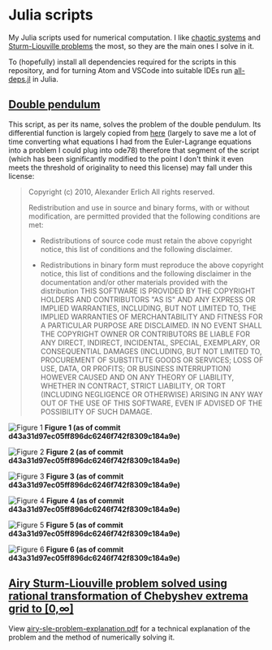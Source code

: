 # Julia scripts

My Julia scripts used for numerical computation. I like [chaotic systems][1] and [Sturm-Liouville problems][2] the most, so they are the main ones I solve in it.

To (hopefully) install all dependencies required for the scripts in this repository, and for turning Atom and VSCode into suitable IDEs run [all-deps.jl](all-deps.jl) in Julia.

## [Double pendulum][3]

This script, as per its name, solves the problem of the double pendulum. Its differential function is largely copied from [here][4] (largely to save me a lot of time converting what equations I had from the Euler-Lagrange equations into a problem I could plug into ode78) therefore that segment of the script (which has been significantly modified to the point I don't think it even meets the threshold of originality to need this license) may fall under this license:

> Copyright (c) 2010, Alexander Erlich
> All rights reserved.
>
> Redistribution and use in source and binary forms, with or without
> modification, are permitted provided that the following conditions are met:
>
> *   Redistributions of source code must retain the above copyright notice, this
>  list of conditions and the following disclaimer.
>
> *   Redistributions in binary form must reproduce the above copyright notice,
>  this list of conditions and the following disclaimer in the documentation
>  and/or other materials provided with the distribution
>  THIS SOFTWARE IS PROVIDED BY THE COPYRIGHT HOLDERS AND CONTRIBUTORS "AS IS"
>  AND ANY EXPRESS OR IMPLIED WARRANTIES, INCLUDING, BUT NOT LIMITED TO, THE
>  IMPLIED WARRANTIES OF MERCHANTABILITY AND FITNESS FOR A PARTICULAR PURPOSE ARE
>  DISCLAIMED. IN NO EVENT SHALL THE COPYRIGHT OWNER OR CONTRIBUTORS BE LIABLE
>  FOR ANY DIRECT, INDIRECT, INCIDENTAL, SPECIAL, EXEMPLARY, OR CONSEQUENTIAL
>  DAMAGES (INCLUDING, BUT NOT LIMITED TO, PROCUREMENT OF SUBSTITUTE GOODS OR
>  SERVICES; LOSS OF USE, DATA, OR PROFITS; OR BUSINESS INTERRUPTION) HOWEVER
>  CAUSED AND ON ANY THEORY OF LIABILITY, WHETHER IN CONTRACT, STRICT LIABILITY,
>  OR TORT (INCLUDING NEGLIGENCE OR OTHERWISE) ARISING IN ANY WAY OUT OF THE USE
>  OF THIS SOFTWARE, EVEN IF ADVISED OF THE POSSIBILITY OF SUCH DAMAGE.

![Figure 1][5]
**Figure 1 (as of commit d43a31d97ec05ff896dc6246f742f8309c184a9e)**

![Figure 2][6]
**Figure 2 (as of commit d43a31d97ec05ff896dc6246f742f8309c184a9e)**

![Figure 3][7]
**Figure 3 (as of commit d43a31d97ec05ff896dc6246f742f8309c184a9e)**

![Figure 4][8]
**Figure 4 (as of commit d43a31d97ec05ff896dc6246f742f8309c184a9e)**

![Figure 5][9]
**Figure 5 (as of commit d43a31d97ec05ff896dc6246f742f8309c184a9e)**

![Figure 6][10]
**Figure 6 (as of commit d43a31d97ec05ff896dc6246f742f8309c184a9e)**

## [Airy Sturm-Liouville problem solved using rational transformation of Chebyshev extrema grid to [0,∞]][11]

View [airy-sle-problem-explanation.pdf][12] for a technical explanation of the problem and the method of numerically solving it.

[1]: https://en.wikipedia.org/wiki/Chaos_theory
[2]: https://en.wikipedia.org/wiki/Sturm%E2%80%93Liouville_theory
[3]: Double-pendulum.jl
[4]: https://viewer.mathworks.com/?viewer=plain_code&url=https%3A%2F%2Fau.mathworks.com%2Fmatlabcentral%2Fmlc-downloads%2Fdownloads%2Fsubmissions%2F27212%2Fversions%2F2%2Fcontents%2Fdouble_pendulum_ODE.m&embed=web
[5]: https://fusion809.github.io/images/Graphs/Double-pendulum/Figure%201:%20theta2%20vs%20theta1.svg
[6]: https://fusion809.github.io/images/Graphs/Double-pendulum/Figure%202:%20dtheta1%20vs%20theta1.svg
[7]: https://fusion809.github.io/images/Graphs/Double-pendulum/Figure%203:%20dtheta2%20vs%20theta2.svg
[8]: https://fusion809.github.io/images/Graphs/Double-pendulum/Figure%204:%20dtheta2%20vs%20dtheta1.svg
[9]: https://fusion809.github.io/images/Graphs/Double-pendulum/Figure%205:%20theta1%20vs%20t.svg
[10]: https://fusion809.github.io/images/Graphs/Double-pendulum/Figure%206:%20theta2%20vs%20t.svg
[11]: SLE/airy-rat.jl
[12]: SLE/airy-sle-problem-explanation.pdf
